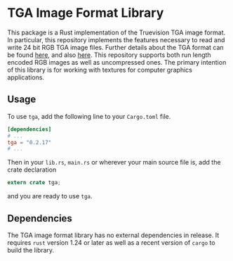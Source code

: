 # TGA Image Format Library
This package is a Rust implementation of the Truevision TGA image format. In particular, this repository implements the features necessary to read and write 24 bit RGB TGA image files. Further details about the TGA format can be found [here](http://paulbourke.net/dataformats/tga/), and also [here](https://www.loc.gov/preservation/digital/formats/fdd/fdd000180.shtml). This repository supports both run length encoded RGB images as well as uncompressed ones. The primary intention of this library is for working with textures for computer graphics applications.

## Usage
To use `tga`, add the following line to your `Cargo.toml` file.
```toml
[dependencies]
# ...
tga = "0.2.17"
# ...
```
Then in your `lib.rs`, `main.rs` or wherever your main source file is, add the crate declaration
```rust
extern crate tga;
```
and you are ready to use `tga`.

## Dependencies
The TGA image format library has no external dependencies in release. It requires `rust` version 1.24 or later as well as a recent version of `cargo` to build the library.